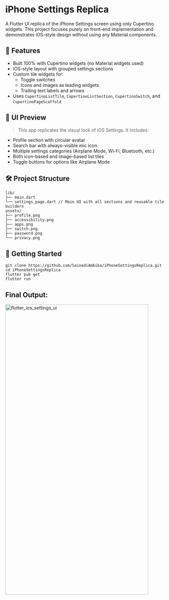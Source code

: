 # iPhone Settings Replica

A Flutter UI replica of the iPhone Settings screen using only Cupertino widgets. This project focuses purely on front-end implementation and demonstrates iOS-style design without using any Material components.

## 📱 Features

- Built 100% with Cupertino widgets (no Material widgets used)
- iOS-style layout with grouped settings sections
- Custom tile widgets for:
  - Toggle switches
  - Icons and images as leading widgets
  - Trailing text labels and arrows
- Uses `CupertinoListTile`, `CupertinoListSection`, `CupertinoSwitch`, and `CupertinoPageScaffold`

## 📸 UI Preview

> This app replicates the visual look of iOS Settings. It includes:
- Profile section with circular avatar
- Search bar with always-visible mic icon
- Multiple settings categories (Airplane Mode, Wi-Fi, Bluetooth, etc.)
- Both icon-based and image-based list tiles
- Toggle buttons for options like Airplane Mode

## 🛠 Project Structure
```
lib/
├── main.dart
└── settings_page.dart // Main UI with all sections and reusable tile builders
assets/
├── profile.png
├── accessibility.png
├── apps.png
├── switch.png
├── password.png
└── privacy.png
```


## 🧪 Getting Started
```
git clone https://github.com/SainediAmbika/iPhoneSettingsReplica.git
cd iPhoneSettingsReplica
flutter pub get
flutter run
```

##  Final Output:

<img width="445" height="903" alt="flutter_ios_settings_ui" src="https://github.com/user-attachments/assets/8f71006b-036b-4516-90be-f0e14f2acb8d" />


